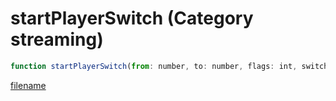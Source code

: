 # startPlayerSwitch (Category streaming)

```js
function startPlayerSwitch(from: number, to: number, flags: int, switchType: int): void
```

[filename](startPlayerSwitch_m.md ':include')